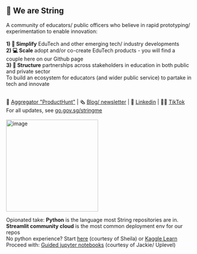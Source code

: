 ## 👋 We are String
A community of educators/ public officers who believe in rapid prototyping/ experimentation to enable innovation:<br><br>
**1) 💬 Simplify** EduTech and other emerging tech/ industry developments<br>
**2) 💻 Scale** adopt and/or co-create EduTech products - you will find a couple here on our Github page<br>
**3) 🤝 Structure** partnerships across stakeholders in education in both public and private sector<br>
To build an ecosystem for educators (and wider public service) to partake in tech and innovate<br><br>



📙 [Aggregator "ProductHunt"](string.beta.gov.sg) | 🗞 [Blog/ newsletter](https://teachertech.beehiiv.com/) | 👤 [Linkedin](https://sg.linkedin.com/company/string-edu) | 👨‍🏫 [TikTok](https://www.tiktok.com/@string.sg) 
<br>For all updates, see [go.gov.sg/stringme](https://go.gov.sg/stringme)
<br><br>
<img width="250" alt="image" src="https://github.com/String-sg/.github/assets/44336310/6f8523a8-5eac-4d50-afa1-c49e519a50b7">
<br>

Opionated take: **Python** is the language most String repositories are in. **Streamlit community cloud** is the most common deployment env for our repos<br>
No python experience? Start [here](https://github.com/String-sg/python-teaching-resources) (courtesy of Sheila) or [Kaggle Learn](https://www.kaggle.com/learn)<br>
Proceed with: [Guided jupyter notebooks](https://github.com/String-sg/uplevel_wk1_learningAnalytics) (courtesy of Jackie/ Uplevel)
